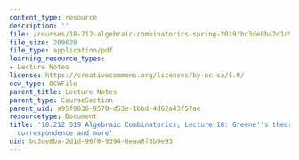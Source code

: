 ```yaml
---
content_type: resource
description: ''
file: /courses/18-212-algebraic-combinatorics-spring-2019/bc3de8ba2d1d96f093948eaa6f3b9e93_MIT18_212S19_lec18.pdf
file_size: 209628
file_type: application/pdf
learning_resource_types:
- Lecture Notes
license: https://creativecommons.org/licenses/by-nc-sa/4.0/
ocw_type: OCWFile
parent_title: Lecture Notes
parent_type: CourseSection
parent_uid: a95f0836-9570-d53e-1bbd-4d62a43f57ae
resourcetype: Document
title: '18.212 S19 Algebraic Combinatorics, Lecture 18: Greene''s theorem vs Schensted
  correspondence and more'
uid: bc3de8ba-2d1d-96f0-9394-8eaa6f3b9e93
---
```

